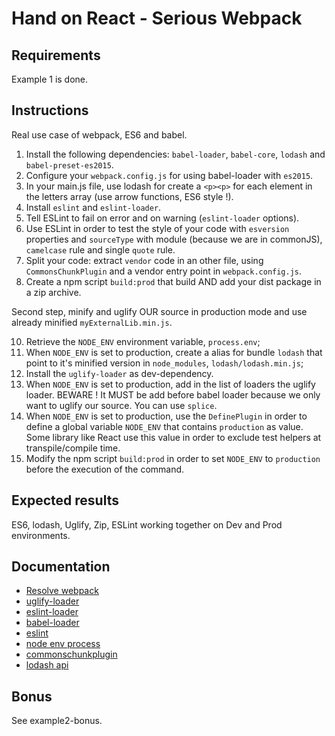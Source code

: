 # Hand on React - Serious Webpack

## Requirements
Example 1 is done.

## Instructions
Real use case of webpack, ES6 and babel.

1. Install the following dependencies: `babel-loader`, `babel-core`, `lodash` and `babel-preset-es2015`.
2. Configure your `webpack.config.js` for using babel-loader with `es2015`.
3. In your main.js file, use lodash for create a `<p><p>` for each element in the letters array (use arrow functions, ES6 style !).
5. Install `eslint` and `eslint-loader`.
6. Tell ESLint to fail on error and on warning (`eslint-loader` options). 
7. Use ESLint in order to test the style of your code with `esversion` properties and `sourceType` with module (because we are in commonJS), `camelcase` rule and single `quote` rule.
8. Split your code: extract `vendor` code in an other file, using `CommonsChunkPlugin` and a vendor entry point in `webpack.config.js`.
9. Create a npm script `build:prod` that build AND add your dist package in a zip archive.

Second step, minify and uglify OUR source in production mode and use already minified `myExternalLib.min.js`.

10. Retrieve the `NODE_ENV` environment variable, `process.env`;
11. When `NODE_ENV` is set to production, create a alias for bundle `lodash` that point to it's minified version in `node_modules`, `lodash/lodash.min.js`;
12. Install the `uglify-loader` as dev-dependency.
12. When `NODE_ENV` is set to production, add in the list of loaders the uglify loader. BEWARE ! It MUST be add before babel loader because we only want to uglify our source. You can use `splice`.
13. When `NODE_ENV` is set to production, use the `DefinePlugin` in order to define a global variable `NODE_ENV` that contains `production` as value. Some library like React use this value in order to exclude test helpers at transpile/compile time.
14. Modify the npm script `build:prod` in order to set `NODE_ENV` to `production` before the execution of the command.

## Expected results
ES6, lodash, Uglify, Zip, ESLint working together on Dev and Prod environments.

## Documentation

- [Resolve webpack](https://webpack.github.io/docs/configuration.html#resolve)
- [uglify-loader](https://www.npmjs.com/package/uglify-loader)
- [eslint-loader](https://github.com/MoOx/eslint-loader)
- [babel-loader](https://github.com/babel/babel-loader)
- [eslint](http://eslint.org/docs/user-guide/configuring)
- [node env process](https://nodejs.org/api/process.html#process_process_env)
- [commonschunkplugin](https://webpack.github.io/docs/list-of-plugins.html#commonschunkplugin)
- [lodash api](https://lodash.com/docs)

## Bonus
See example2-bonus.